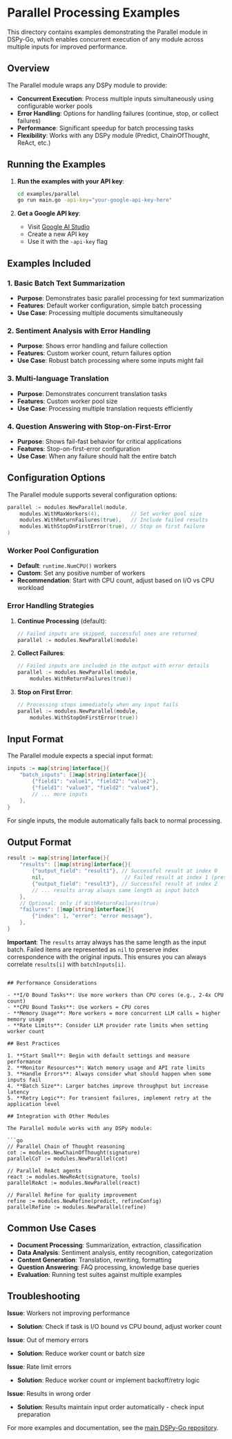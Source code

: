 # Parallel Processing Examples

This directory contains examples demonstrating the Parallel module in DSPy-Go, which enables concurrent execution of any module across multiple inputs for improved performance.

## Overview

The Parallel module wraps any DSPy module to provide:
- **Concurrent Execution**: Process multiple inputs simultaneously using configurable worker pools
- **Error Handling**: Options for handling failures (continue, stop, or collect failures)
- **Performance**: Significant speedup for batch processing tasks
- **Flexibility**: Works with any DSPy module (Predict, ChainOfThought, ReAct, etc.)

## Running the Examples

1. **Run the examples with your API key**:
   ```bash
   cd examples/parallel
   go run main.go -api-key="your-google-api-key-here"
   ```

2. **Get a Google API key**:
   - Visit [Google AI Studio](https://makersuite.google.com/app/apikey)
   - Create a new API key
   - Use it with the `-api-key` flag

## Examples Included

### 1. Basic Batch Text Summarization
- **Purpose**: Demonstrates basic parallel processing for text summarization
- **Features**: Default worker configuration, simple batch processing
- **Use Case**: Processing multiple documents simultaneously

### 2. Sentiment Analysis with Error Handling
- **Purpose**: Shows error handling and failure collection
- **Features**: Custom worker count, return failures option
- **Use Case**: Robust batch processing where some inputs might fail

### 3. Multi-language Translation
- **Purpose**: Demonstrates concurrent translation tasks
- **Features**: Custom worker pool size
- **Use Case**: Processing multiple translation requests efficiently

### 4. Question Answering with Stop-on-First-Error
- **Purpose**: Shows fail-fast behavior for critical applications
- **Features**: Stop-on-first-error configuration
- **Use Case**: When any failure should halt the entire batch

## Configuration Options

The Parallel module supports several configuration options:

```go
parallel := modules.NewParallel(module,
    modules.WithMaxWorkers(4),          // Set worker pool size
    modules.WithReturnFailures(true),   // Include failed results
    modules.WithStopOnFirstError(true), // Stop on first failure
)
```

### Worker Pool Configuration
- **Default**: `runtime.NumCPU()` workers
- **Custom**: Set any positive number of workers
- **Recommendation**: Start with CPU count, adjust based on I/O vs CPU workload

### Error Handling Strategies

1. **Continue Processing** (default):
   ```go
   // Failed inputs are skipped, successful ones are returned
   parallel := modules.NewParallel(module)
   ```

2. **Collect Failures**:
   ```go
   // Failed inputs are included in the output with error details
   parallel := modules.NewParallel(module, 
       modules.WithReturnFailures(true))
   ```

3. **Stop on First Error**:
   ```go
   // Processing stops immediately when any input fails
   parallel := modules.NewParallel(module, 
       modules.WithStopOnFirstError(true))
   ```

## Input Format

The Parallel module expects a special input format:

```go
inputs := map[string]interface{}{
    "batch_inputs": []map[string]interface{}{
        {"field1": "value1", "field2": "value2"},
        {"field1": "value3", "field2": "value4"},
        // ... more inputs
    },
}
```

For single inputs, the module automatically falls back to normal processing.

## Output Format

```go
result := map[string]interface{}{
    "results": []map[string]interface{}{
        {"output_field": "result1"}, // Successful result at index 0
        nil,                          // Failed result at index 1 (preserves order)
        {"output_field": "result3"}, // Successful result at index 2
        // ... results array always same length as input batch
    },
    // Optional: only if WithReturnFailures(true)
    "failures": []map[string]interface{}{
        {"index": 1, "error": "error message"},
    },
}
```

**Important**: The `results` array always has the same length as the input batch. Failed items are represented as `nil` to preserve index correspondence with the original inputs. This ensures you can always correlate `results[i]` with `batchInputs[i]`.
```

## Performance Considerations

- **I/O Bound Tasks**: Use more workers than CPU cores (e.g., 2-4x CPU count)
- **CPU Bound Tasks**: Use workers ≈ CPU cores
- **Memory Usage**: More workers = more concurrent LLM calls = higher memory usage
- **Rate Limits**: Consider LLM provider rate limits when setting worker count

## Best Practices

1. **Start Small**: Begin with default settings and measure performance
2. **Monitor Resources**: Watch memory usage and API rate limits
3. **Handle Errors**: Always consider what should happen when some inputs fail
4. **Batch Size**: Larger batches improve throughput but increase latency
5. **Retry Logic**: For transient failures, implement retry at the application level

## Integration with Other Modules

The Parallel module works with any DSPy module:

```go
// Parallel Chain of Thought reasoning
cot := modules.NewChainOfThought(signature)
parallelCoT := modules.NewParallel(cot)

// Parallel ReAct agents
react := modules.NewReAct(signature, tools)
parallelReAct := modules.NewParallel(react)

// Parallel Refine for quality improvement
refine := modules.NewRefine(predict, refineConfig)
parallelRefine := modules.NewParallel(refine)
```

## Common Use Cases

- **Document Processing**: Summarization, extraction, classification
- **Data Analysis**: Sentiment analysis, entity recognition, categorization
- **Content Generation**: Translation, rewriting, formatting
- **Question Answering**: FAQ processing, knowledge base queries
- **Evaluation**: Running test suites against multiple examples

## Troubleshooting

**Issue**: Workers not improving performance
- **Solution**: Check if task is I/O bound vs CPU bound, adjust worker count

**Issue**: Out of memory errors
- **Solution**: Reduce worker count or batch size

**Issue**: Rate limit errors
- **Solution**: Reduce worker count or implement backoff/retry logic

**Issue**: Results in wrong order
- **Solution**: Results maintain input order automatically - check input preparation

For more examples and documentation, see the [main DSPy-Go repository](https://github.com/XiaoConstantine/dspy-go).
